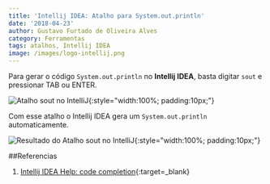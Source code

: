 ```yaml
---
title: 'Intellij IDEA: Atalho para System.out.println'
date: '2018-04-23'
author: Gustavo Furtado de Oliveira Alves
category: Ferramentas
tags: atalhos, Intellij IDEA
image: /images/logo-intellij.png
---
```


Para gerar o código ```System.out.println``` no **Intellij IDEA**,
basta digitar ```sout``` e pressionar TAB ou ENTER.

![Atalho sout no IntelliJ](/images/intellij/sout.png){:style="width:100%; padding:10px;"}

Com esse atalho o Intellij IDEA gera um ```System.out.println``` automaticamente.

![Resultado do Atalho sout no IntelliJ](/images/intellij/sout.gif){:style="width:100%; padding:10px;"}

##Referencias

1. [Intellij IDEA Help: code completion](https://www.jetbrains.com/help/idea/auto-completing-code.html){:target=\_blank}

